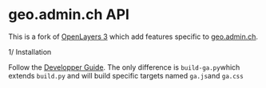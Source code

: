 geo.admin.ch API
================

This is a fork of [OpenLayers 3](http://ol3js.org/) which add features specific
to [geo.admin.ch](http://www.geo.admin.ch/).


1/ Installation


Follow the [Developper Guide](https://github.com/openlayers/ol3/wiki/Developer-Guide).
The only difference is `build-ga.py`which extends `build.py` and will build specific
targets named `ga.js`and `ga.css`

